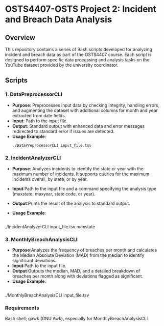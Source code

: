 # OSTS4407-OSTS Project 2: Incident and Breach Data Analysis

## Overview
This repository contains a series of Bash scripts developed for analyzing incident and breach data as part of the OSTS4407 course. Each script is designed to perform specific data processing and analysis tasks on the YouTube dataset provided by the university coordinator.

## Scripts

### 1. DataPreprocessorCLI
- **Purpose**: Preprocesses input data by checking integrity, handling errors, and augmenting the dataset with additional columns for month and year extracted from date fields.
- **Input**: Path to the input file.
- **Output**: Standard output with enhanced data and error messages redirected to standard error if issues are detected.
- **Usage Example**:
  ```bash
  ./DataPreprocessorCLI input_file.tsv

### 2. IncidentAnalyzerCLI
- **Purpose**: Analyzes incidents to identify the state or year with the maximum number of incidents. It supports queries for the maximum incidents overall, by state, or by year.
- **Input**:Path to the input file and a command specifying the analysis type (maxstate, maxyear, state code, or year).
- **Output**:Prints the result of the analysis to standard output.

- **Usage Example**:
  ```bash
./IncidentAnalyzerCLI input_file.tsv maxstate

### 3. MonthlyBreachAnalysisCLI
- **Purpose**:Analyzes the frequency of breaches per month and calculates the Median Absolute Deviation (MAD) from the median to identify significant deviations.
- **Input**:Path to the input file.
- **Output**:Outputs the median, MAD, and a detailed breakdown of breaches per month along with deviations flagged as significant.
- **Usage Example**:
  ```bash
./MonthlyBreachAnalysisCLI input_file.tsv

###  Requirements
Bash shell; gawk (GNU Awk), especially for MonthlyBreachAnalysisCLI
